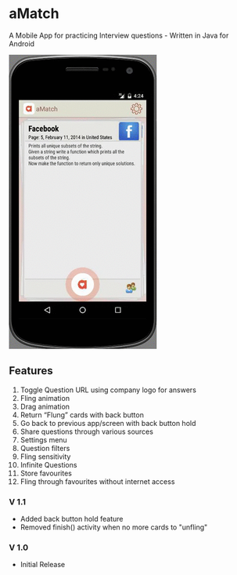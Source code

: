# aMatch
A Mobile App for practicing Interview questions - Written in Java for Android

![Demo](https://github.com/KonradJanica/aMatch/raw/master/demos/fling.gif)

## Features
1.	Toggle Question URL using company logo for answers
2.	Fling animation
3.	Drag animation
4.	Return “Flung” cards with back button
5.	Go back to previous app/screen with back button hold
6.	Share questions through various sources
7.	Settings menu
8.	Question filters
9.	Fling sensitivity
10.	Infinite Questions
11.	Store favourites
12.	Fling through favourites without internet access

### V 1.1
- Added back button hold feature
- Removed finish() activity when no more cards to "unfling"

### V 1.0
- Initial Release
